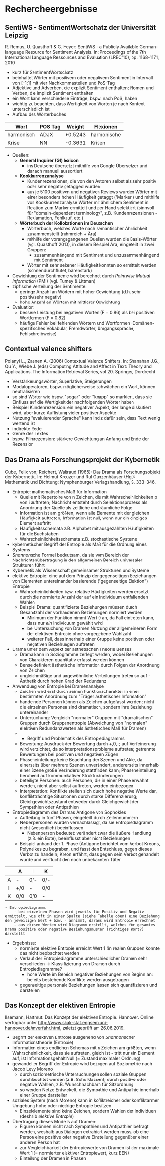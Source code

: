 ﻿# Rechercheergebnisse

## SentiWS - SentimentWortschatz der Universität Leipzig 

R. Remus, U. Quasthoff & G. Heyer: SentiWS - a Publicly Available German-language Resource for Sentiment Analysis.
In: Proceedings of the 7th International Language Ressources and Evaluation (LREC'10), pp. 1168-1171, 2010

- kurz für SentimentWortschatz
- beinhaltet Wörter mit positivem oder negativem Sentiment in Intervall von [-1;1] mit vier Nachkommastellen und PoS-Tag 
- Adjektive und Adverben, die explizit Sentiment enthalten; Nomen und Verben, die implizit Sentiment enthalten 
- ein Wort kann verschiedene Einträge, bspw. nach PoS, haben
- wichtig zu beachten, dass Wertigkeit von Worten je nach Kontext unterschiedlich ist 
- Aufbau des Wörterbuches

 Wort | POS Tag | Weight  | Flexionen       
---|---|---|---
 harmonisch  | ADJX        | +0.5243      | harmonische 
 Krise       | NN          | -0.3631      | Krisen          

- Quellen: 
	- **General Inquirer (GI) lexicon** 
		- ins Deutsche übersetzt mithilfe von Google Übersetzer und danach manuell aussortiert 
	- **Kookkurrenzanalyse** 
		- Kundenrezensionen, die von den Autoren selbst als sehr positiv oder sehr negativ getagged wurden 
		- aus je 5100 positiven und negativen Reviews wurden Wörter mit einer besonders hohen Häufigkeit getaggt ('Marker') und mithilfe von Kookkurrenzanalyse Wörter mit ähnlichem Sentiment in Relation zum Marker ermittelt und per Hand selektiert (sinnvoll für "domain-dependent terminology", z.B. Kundenrezensionen - Reklamation, Fehlkauf, etc.)
	- **Wörterbuch der Kollokationen im Deutschen** 
		- Wörterbuch, welches Worte nach semantischer Ähnlichkeit zusammenstellt (ruhmreich + Ära)
		- mithilfe der vorangegangenen Quellen wurden die Basis-Wörter (vgl. Quasthoff 2010), in diesem Beispiel Ära, eingeteilt in zwei Gruppen: 
			- zusammenhängend mit Sentiment und unzusammenhängend mit Sentiment 
		- Wörter mit sehr seltener Häufigkeit konnten so ermittelt werden (sonnendurchflutet, bärenstark)
- Gewichtung der Sentimente wird berechnet durch *Pointwise Mutual Information* (PMI) (vgl. Turney & Littman)
- zipf'sche Verteilung der Sentimente:
	- geringe Anzahl an Wörtern mit hoher Gewichtung (d.h. sehr positiv/sehr negativ) 
	- hohe Anzahl an Wörtern mit mittlerer Gewichtung 
- Evaluation: 
	- bessere Leistung bei negativen Worten (F = 0.86) als bei positiven Wortformen (F = 0.82) 
	- häufige Fehler bei fehlenden Wörtern und Wortformen (Domänen-spezifisches Vokabular, Fremdwörter, Umgangssprache, Fehlschreibweise) 

## Contextual valence shifters

Polanyi L., Zaenen A. (2006) Contextual Valence Shifters. In: Shanahan J.G., Qu Y., Wiebe J. (eds) Computing Attitude and Affect in Text: Theory and Applications. The Information Retrieval Series, vol 20. Springer, Dordrecht

- Verstärkerungswörter, Superlative, Steigerungen
- Modaloperatoren, bspw. möglicherweise schwächen ein Wort, können neutralisieren
- so sind Wörter wie bspw. "sogar" oder "knapp" so markiert, dass sie Einfluss auf die Wertigkeit der nachfolgenden Wörter haben 
- Beispiel Kundenrezension: ein negativer Aspekt, der lange diskutiert wird, aber kurze Auflistung vieler positiver Aspekte 
- Nutzung "evaluierender Sprache" kann Indiz dafür sein, dass Text wenig wertend ist 
- indirekte Rede 
- Genre des Textes
- bspw. Filmrezension: stärkere Gewichtung an Anfang und Ende der Rezension 

## Das Drama als Forschungsprojekt der Kybernetik 

Cube, Felix von; Reichert, Waltraud (1965): Das Drama als Forschungsobjekt der Kybernetik. In: Helmut Kreuzer und Rul Gunzenhäuser (Hg.): Mathematik und Dichtung: Nymphenburger Verlagshandlung, S. 333–346.

- Entropie: mathematisches Maß für Information
	- Quelle mit Repertoire von n Zeichen, die mit Wahrscheinlichkeiten p von i auftreten; Nachricht entsteht durch Selektionsprozess als Anordnung der Quelle als zeitliche und räumliche Folge  
	- Information ist am größten, wenn alle Elemente mit der gleichen Häufigkeit auftreten; Information ist null, wenn nur ein einziges  Element auftritt
	- Häufigkeitsschemata z.B. Alphabet mit ausgezählten Häufigkeiten für die Buchstaben
	- Wahrscheinlichkeitsschemata z.B. stochastische Systeme 
- kybernetischer Begriff der Entropie als Maß für die Ordnung eines Systems
- *Shannon*sche Formel bedeutsam, da sie vom Bereich der Nachrichtenübertragung in den allgemeinen Bereich universaler Strukturen führt 
- Kybernetik als Wissenschaft gemeinsamer Strukturen und Systeme
- elektive Entropie: eine auf dem Prinzip der gegenseitigen Beziehungen von Elementen untereinander basierende ("gegenseitige Elektion") Entropie
	- Wahrscheinlichkeiten bzw. relative Häufigkeiten werden ersetzt durch die normierte Anzahl der auf ein Individuum entfallenden Wahlen 
	- Beispiel Drama: quantifizierte Beziehungen müssen durch Gesamtzahl der vorhandenen Beziehungen normiert werden 
		- Minimum der Funktion nimmt Wert 0 an, da Fall eintreten kann, dass nur *ein* Individuum gewählt wird 
		- bei Untersuchung von Dramen Nutzung der allgemeineren Form der elektiven Entropie ohne vorgegebene Wahlzahl 
		- weiterer Fall, dass innerhalb einer Gruppe keine positiven oder negativen Beziehungen auftreten 
- Drama unter dem Aspekt der ästhetischen Theorie Benses
	- Drama kann in Soziogramme zerlegt werden, wobei Beziehungen von Charakteren quantitativ erfasst werden können 
	- Bense definiert ästhetische Information durch Folgen der Anordnung von Zeichen 
	- ungleichmäßige und ungewöhnliche Verteilungen treten so auf - Ästhetik durch hohen Grad der Redundanz 
- Anwendung von Entropie bei Dramenanalyse 
	- Zeichen wird erst durch seinen Funktionscharakter in einer bestimmten Anordnung zum "Träger ästhetischer Information"
	- handelnde Personen können als Zeichen aufgefasst werden; nicht die einzelnen Personen sind dramatisch, sondern ihre Beziehung untereinander 
	- Untersuchung: Vergleich "normaler" Gruppen mit "dramatischen" Gruppen durch Gruppenentropie (Abweichung von "normalen" elektiven Redundanzwerten als ästhetisches Maß für Dramen)
	- - Begriff und Problematik des Entropiediagramms
	- Bewertung: Ausdruck der Bewertung durch +,0,-; auf Verfeinerung wird verzichtet, da so Interpretationsprobleme auftreten; getrennte Bewertungen bei positiven *und* negativen Zügen 
	- Phaseneinteilung: keine Beachtung der Szenen und Akte, da einerseits über mehrere Szenen unverändert, andererseits innerhalb einer Szene große Veränderung stattfinden kann; Phaseneinteilung beruhend auf kommunikativer Strukturänderungen 
	- beteiligte Personen: auch Personen, die in einer Phase erwähnt werden, nicht aber selbst auftreten, werden einbezogen 
	- Interpretation: Konflikte stellen sich durch hohe negative Werte dar, konfliktträchtige Situationen durch starke Differenzierung; Gleichgewichtszustand entweder durch Gleichgewicht der Sympathien oder Antipathien 
- Entropiediagramm des Dramas Antigone von Sophokles 
	- Aufteilung in fünf Phasen, eingeteilt durch Zeilennummern 
	- Nebenpersonen wurden vernachlässigt, da sie Entropiediagramm nicht (wesentlich) beeinflussen 
		- Nebenperson bedeutet: verändert zwar die äußere Handlung (z.B. ein Bote), beeinflusst aber nicht Beziehungen
	- Beispiel anhand der 1. Phase (Antigone berichtet vom Verbot Kreons, Polyneikes zu begraben, und fasst den Entschluss, gegen dieses Verbot zu handeln; Kreon erfährt, dass gegen sein Verbot gehandelt wurde und verflucht den noch unbekannten Täter 

|  	| A 	| I 	| K 	|  
|---	|-----	|-----	|-----	|
| A 	| - 	| 0/- 	| 0/- 	|  
| I 	| +/0 	| - 	| 0/0 	|  
| K 	| 0/0 	| 0/0 	| - 	| 


    - Entropiediagramm: 
		- bei einzelnen Phasen wird jeweils für Positiv und Negativ ermittelt, wie oft in einer Spalte (siehe Tabelle oben) eine Beziehung den jeweiligen Wert + bzw. - annimmt, daraus wird Entropie errechnet
		- aus diesen Werten wird Diagramm erstellt, welches für gesamtes Drama positive oder negative Beziehungsmuster (richtiges Wort?) darstellt 
- Ergebnisse: 
	- normierte elektive Entropie erreicht Wert 1 (in realen Gruppen konnte das nicht beobachtet werden 
	- Verlauf der Entropiediagramme unterschiedlicher Dramen sehr verschieden -> Klassifizierung von Dramen durch Entropiediagramme? 
		- hohe Werte im Bereich negativer Beziehungen von Beginn an: bereits bestehende Konflikte werden ausgetragen 
	- gegenseitige personale Beziehungen lassen sich quantifizieren  und darstellen 


## Das Konzept der elektiven Entropie 

Ilsemann, Hartmut: Das Konzept der elektiven Entropie. Hannover. Online verfügbar unter http://www.shak-stat.engsem.uni-hannover.de/mverfahr.html, zuletzt geprüft am 26.06.2019.

- Begriff der elektiven Entropie ausgehend von *Shannon*scher Informationstheorie (Entropie) 
- Information eines endlichen Schemas mit n Zeichen am größten, wenn Wahrscheinlichkeit, dass sie auftreten, gleich ist - tritt nur ein Element auf, ist Informationsgehalt Null (= Zustand maximaler Ordnung)
- gewandelter Begriff der Entropie wird bezogen auf Soziometrie nach Jacob Levy Moreno 
	- durch soziometrische Untersuchungen sollen soziale Gruppen durchleuchtet werden (z.B. Schulklassen); durch positive oder negative Wahlen, z.B. Wunschnachbarn für Sitzordnung
	- so werden Netze Entwickelt, die Sympathie und Antipathie innerhalb einer Gruppe darstellen 
- soziales System (nach Moreno) kann in kofliktreicher oder konfliktarmer Umgebung hohe oder niedrige Entropie besitzen
	- Einzelelemente sind keine Zeichen, sondern Wahlen der Individuen (deshalb *elektive Entropie*)
- Übertragung dieses Modells auf Dramen:
	- Figuren können nicht nach Sympathien und Antipathien befragt werden, weshalb aus Dialogen extrahiert werden muss, ob eine Person eine positive oder negative Einstellung gegenüber einer anderen Person hat
	- zur Vergleichbarkeit der Entropiewerte von Dramen ist der maximale Wert 1 (= normierter elektiver Entropiewert, kurz EEN)
	- Einteilung der Dramen in Phasen